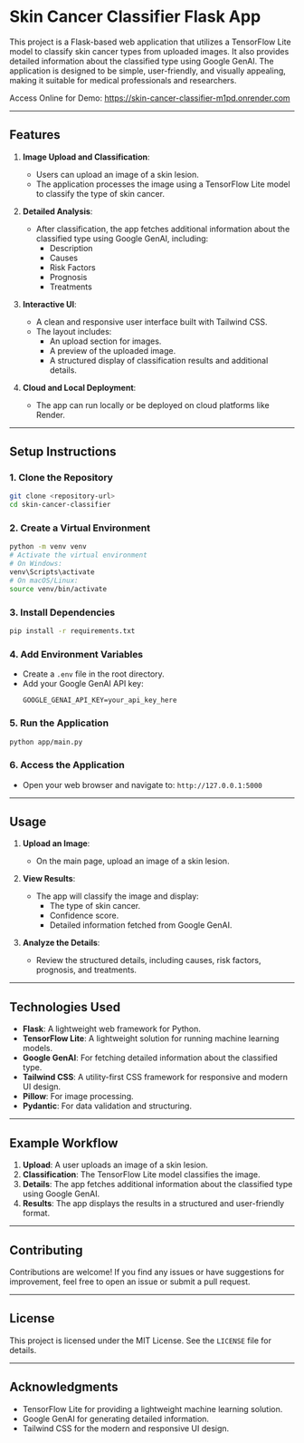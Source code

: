# Skin Cancer Classifier Flask App

This project is a Flask-based web application that utilizes a TensorFlow Lite model to classify skin cancer types from uploaded images. It also provides detailed information about the classified type using Google GenAI. The application is designed to be simple, user-friendly, and visually appealing, making it suitable for medical professionals and researchers.

Access Online for Demo: https://skin-cancer-classifier-m1pd.onrender.com


---

## Features

1. **Image Upload and Classification**:
   - Users can upload an image of a skin lesion.
   - The application processes the image using a TensorFlow Lite model to classify the type of skin cancer.

2. **Detailed Analysis**:
   - After classification, the app fetches additional information about the classified type using Google GenAI, including:
     - Description
     - Causes
     - Risk Factors
     - Prognosis
     - Treatments

3. **Interactive UI**:
   - A clean and responsive user interface built with Tailwind CSS.
   - The layout includes:
     - An upload section for images.
     - A preview of the uploaded image.
     - A structured display of classification results and additional details.

4. **Cloud and Local Deployment**:
   - The app can run locally or be deployed on cloud platforms like Render.

---

## Setup Instructions

### 1. Clone the Repository
```bash
git clone <repository-url>
cd skin-cancer-classifier
```

### 2. Create a Virtual Environment
```bash
python -m venv venv
# Activate the virtual environment
# On Windows:
venv\Scripts\activate
# On macOS/Linux:
source venv/bin/activate
```

### 3. Install Dependencies
```bash
pip install -r requirements.txt
```

### 4. Add Environment Variables
- Create a `.env` file in the root directory.
- Add your Google GenAI API key:
  ```
  GOOGLE_GENAI_API_KEY=your_api_key_here
  ```

### 5. Run the Application
```bash
python app/main.py
```

### 6. Access the Application
- Open your web browser and navigate to: `http://127.0.0.1:5000`

---

## Usage

1. **Upload an Image**:
   - On the main page, upload an image of a skin lesion.

2. **View Results**:
   - The app will classify the image and display:
     - The type of skin cancer.
     - Confidence score.
     - Detailed information fetched from Google GenAI.

3. **Analyze the Details**:
   - Review the structured details, including causes, risk factors, prognosis, and treatments.

---

## Technologies Used

- **Flask**: A lightweight web framework for Python.
- **TensorFlow Lite**: A lightweight solution for running machine learning models.
- **Google GenAI**: For fetching detailed information about the classified type.
- **Tailwind CSS**: A utility-first CSS framework for responsive and modern UI design.
- **Pillow**: For image processing.
- **Pydantic**: For data validation and structuring.

---

## Example Workflow

1. **Upload**: A user uploads an image of a skin lesion.
2. **Classification**: The TensorFlow Lite model classifies the image.
3. **Details**: The app fetches additional information about the classified type using Google GenAI.
4. **Results**: The app displays the results in a structured and user-friendly format.

---

## Contributing

Contributions are welcome! If you find any issues or have suggestions for improvement, feel free to open an issue or submit a pull request.

---

## License

This project is licensed under the MIT License. See the `LICENSE` file for details.

---

## Acknowledgments

- TensorFlow Lite for providing a lightweight machine learning solution.
- Google GenAI for generating detailed information.
- Tailwind CSS for the modern and responsive UI design.
